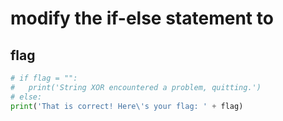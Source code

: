 # modify the if-else statement to

## flag

```python
# if flag = "":
#   print('String XOR encountered a problem, quitting.')
# else:
print('That is correct! Here\'s your flag: ' + flag)
```